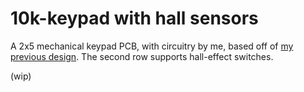 # 10k-keypad with hall sensors

A 2x5 mechanical keypad PCB, with circuitry by me, based off of [my previous design](https://github.com/souffle17/6k-keypad). The second row supports hall-effect switches.

(wip)
